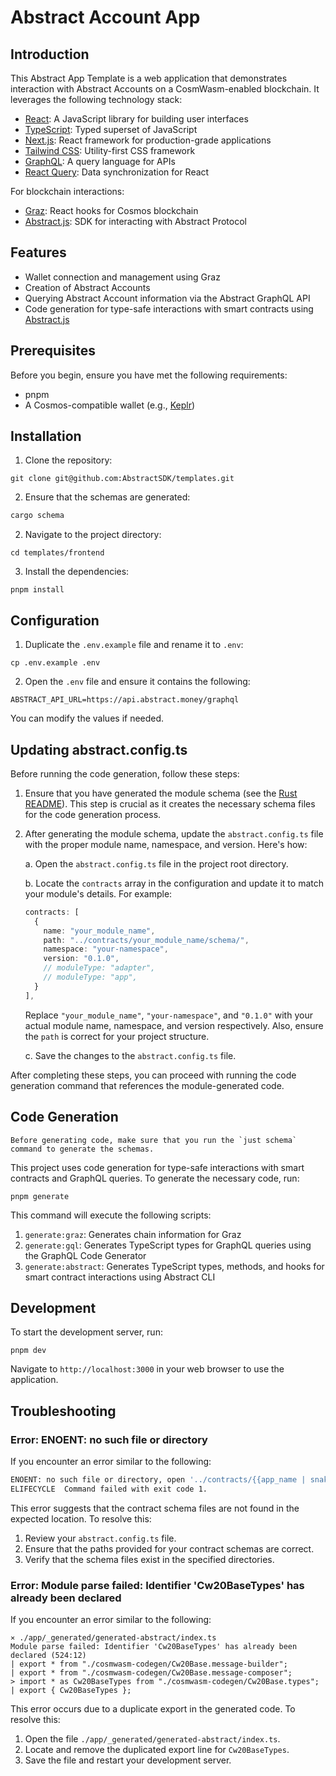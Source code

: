 # Abstract Account App

## Introduction

This Abstract App Template is a web application that demonstrates interaction
with Abstract Accounts on a CosmWasm-enabled blockchain. It leverages the
following technology stack:

- [React](https://react.dev/): A JavaScript library for building user interfaces
- [TypeScript](https://www.typescriptlang.org/): Typed superset of JavaScript
- [Next.js](https://nextjs.org/docs): React framework for production-grade
  applications
- [Tailwind CSS](https://tailwindcss.com/docs): Utility-first CSS framework
- [GraphQL](https://graphql.org/): A query language for APIs
- [React Query](https://tanstack.com/query/latest/docs/react/overview): Data
  synchronization for React

For blockchain interactions:

- [Graz](https://graz.sh/docs): React hooks for Cosmos blockchain
- [Abstract.js](https://js.abstract.money/): SDK for interacting with Abstract
  Protocol

## Features

- Wallet connection and management using Graz
- Creation of Abstract Accounts
- Querying Abstract Account information via the Abstract GraphQL API
- Code generation for type-safe interactions with smart contracts using
  [Abstract.js](https://js.abstract.money/)

## Prerequisites

Before you begin, ensure you have met the following requirements:

- pnpm
- A Cosmos-compatible wallet (e.g., [Keplr](keplr.app))

## Installation

1. Clone the repository:
 ```
 git clone git@github.com:AbstractSDK/templates.git
 ```

2. Ensure that the schemas are generated:
```bash
cargo schema
```
2. Navigate to the project directory:
 ```
 cd templates/frontend
 ```

3. Install the dependencies:
 ```
 pnpm install
 ```

## Configuration

1. Duplicate the `.env.example` file and rename it to `.env`:
 ```
 cp .env.example .env
 ```

2. Open the `.env` file and ensure it contains the following:
 ```
 ABSTRACT_API_URL=https://api.abstract.money/graphql
 ```

 You can modify the values if needed.

## Updating abstract.config.ts

Before running the code generation, follow these steps:

1. Ensure that you have generated the module schema (see the
   [Rust README](https://github.com/AbstractSDK/templates/blob/main/README.md)).
   This step is crucial as it creates the necessary schema files for the code
   generation process.


2. After generating the module schema, update the `abstract.config.ts` file with
   the proper module name, namespace, and version. Here's how:

   a. Open the `abstract.config.ts` file in the project root directory.

   b. Locate the `contracts` array in the configuration and update it to match
   your module's details. For example:

   ```typescript
   contracts: [
     {
       name: "your_module_name",
       path: "../contracts/your_module_name/schema/",
       namespace: "your-namespace",
       version: "0.1.0",
       // moduleType: "adapter",
       // moduleType: "app",
     }
   ],
   ```

   Replace `"your_module_name"`, `"your-namespace"`, and `"0.1.0"` with your
   actual module name, namespace, and version respectively. Also, ensure the
   `path` is correct for your project structure.

   c. Save the changes to the `abstract.config.ts` file.

After completing these steps, you can proceed with running the code generation command that references the module-generated code.

## Code Generation

```admonish info
Before generating code, make sure that you run the `just schema` command to generate the schemas.
```

This project uses code generation for type-safe interactions with smart contracts and GraphQL queries. To generate the necessary code, run:

```
pnpm generate
```

This command will execute the following scripts:

1. `generate:graz`: Generates chain information for Graz
2. `generate:gql`: Generates TypeScript types for GraphQL queries using the
   GraphQL Code Generator
3. `generate:abstract`: Generates TypeScript types, methods, and hooks for smart
   contract interactions using Abstract CLI

## Development

To start the development server, run:

```
pnpm dev
```

Navigate to `http://localhost:3000` in your web browser to use the application.

## Troubleshooting

### Error: ENOENT: no such file or directory

If you encounter an error similar to the following:

```bash
ENOENT: no such file or directory, open '../contracts/{{app_name | snake_case}}/schema/module-schema.json'
ELIFECYCLE  Command failed with exit code 1.
```

This error suggests that the contract schema files are not found in the expected
location. To resolve this:

1. Review your `abstract.config.ts` file.
2. Ensure that the paths provided for your contract schemas are correct.
3. Verify that the schema files exist in the specified directories.

### Error: Module parse failed: Identifier 'Cw20BaseTypes' has already been declared

If you encounter an error similar to the following:

```shellscript
⨯ ./app/_generated/generated-abstract/index.ts
Module parse failed: Identifier 'Cw20BaseTypes' has already been declared (524:12)
| export * from "./cosmwasm-codegen/Cw20Base.message-builder";
| export * from "./cosmwasm-codegen/Cw20Base.message-composer";
> import * as Cw20BaseTypes from "./cosmwasm-codegen/Cw20Base.types";
| export { Cw20BaseTypes };
```

This error occurs due to a duplicate export in the generated code. To resolve
this:

1. Open the file `./app/_generated/generated-abstract/index.ts`.
2. Locate and remove the duplicated export line for `Cw20BaseTypes`.
3. Save the file and restart your development server.
